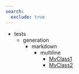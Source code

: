 ```yaml
---
search:
  exclude: true
---
```


[//]: # (DO NOT EDIT THIS FILE DIRECTLY. Instead, edit the corresponding stub file and execute `npm run docs:api`.)

- tests
    - generation
        - markdown
            - multiline
                - [MyClass1](tests/generation/markdown/multiline/MyClass1.md)
                - [MyClass2](tests/generation/markdown/multiline/MyClass2.md)
